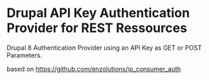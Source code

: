 Drupal API Key Authentication Provider for REST Ressources
================

Drupal 8 Authentication Provider using an API Key as GET or POST Parameters.

based on https://github.com/enzolutions/ip_consumer_auth
